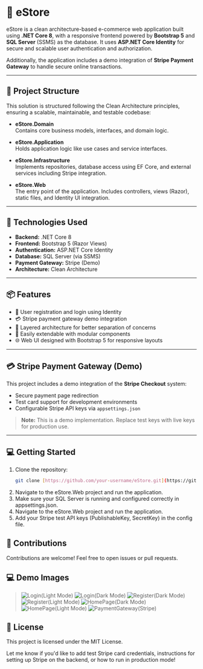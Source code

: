 # 🛒 eStore

eStore is a clean architecture-based e-commerce web application built using **.NET Core 8**, with a responsive frontend powered by **Bootstrap 5** and **SQL Server** (SSMS) as the database. It uses **ASP.NET Core Identity** for secure and scalable user authentication and authorization.

Additionally, the application includes a demo integration of **Stripe Payment Gateway** to handle secure online transactions.

---

## 🔧 Project Structure

This solution is structured following the Clean Architecture principles, ensuring a scalable, maintainable, and testable codebase:

- **eStore.Domain**  
  Contains core business models, interfaces, and domain logic.

- **eStore.Application**  
  Holds application logic like use cases and service interfaces.

- **eStore.Infrastructure**  
  Implements repositories, database access using EF Core, and external services including Stripe integration.

- **eStore.Web**  
  The entry point of the application. Includes controllers, views (Razor), static files, and Identity UI integration.

---

## 🚀 Technologies Used

- **Backend:** .NET Core 8
- **Frontend:** Bootstrap 5 (Razor Views)
- **Authentication:** ASP.NET Core Identity
- **Database:** SQL Server (via SSMS)
- **Payment Gateway:** Stripe (Demo)
- **Architecture:** Clean Architecture

---

## 📦 Features

- 🔐 User registration and login using Identity
- 💳 Stripe payment gateway demo integration
- 📁 Layered architecture for better separation of concerns
- 🧩 Easily extendable with modular components
- 🌐 Web UI designed with Bootstrap 5 for responsive layouts

---

## 💳 Stripe Payment Gateway (Demo)

This project includes a demo integration of the **Stripe Checkout** system:

- Secure payment page redirection
- Test card support for development environments
- Configurable Stripe API keys via `appsettings.json`

> **Note:** This is a demo implementation. Replace test keys with live keys for production use.

---

## 💻 Getting Started

1. Clone the repository:
   ```bash
   git clone [https://github.com/your-username/eStore.git](https://github.com/abdulrahmannadap/eStore.git)
2. Navigate to the eStore.Web project and run the application.
3. Make sure your SQL Server is running and configured correctly in appsettings.json.
4. Navigate to the eStore.Web project and run the application.
5. Add your Stripe test API keys (PublishableKey, SecretKey) in the config file.
   
## 🤝 Contributions
Contributions are welcome! Feel free to open issues or pull requests.

## 💻 Demo Images 
>![Login(Light Mode)](https://github.com/user-attachments/assets/8323edf1-5d66-44ab-b94f-33355e8622e5)
>![Login(Dark Mode)](https://github.com/user-attachments/assets/94b3fbd8-8b48-4e2b-aea7-ea2df5ed9a42)
>![Register(Dark Mode)](https://github.com/user-attachments/assets/be297246-4bbc-47fc-ba9b-4820125d4560)
>![Register(Light Mode)](https://github.com/user-attachments/assets/3b6bf4d3-6e81-468f-818d-062f7d5be133)
>![HomePage(Dark Mode)](https://github.com/user-attachments/assets/485c2462-fe4f-4a68-b720-1e5035bff4d3)
>![HomePage(Light Mode)](https://github.com/user-attachments/assets/997c139e-ecaa-467e-9eb3-91df3fd31be9)
>![PaymentGateway(Stripe)](https://github.com/user-attachments/assets/57ac2748-fa86-46fa-82a6-9ed7e45a4203)


## 📄 License
This project is licensed under the MIT License.

Let me know if you'd like to add test Stripe card credentials, instructions for setting up Stripe on the backend, or how to run in production mode!
